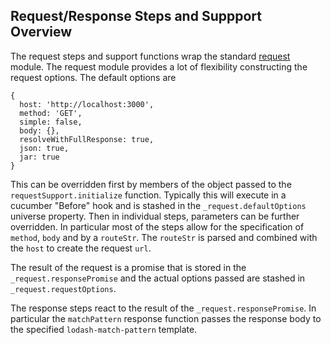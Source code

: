 ## Request/Response Steps and Suppport Overview

The request steps and support functions wrap the standard [request](https://github.com/request/request) module. The request module provides a lot of flexibility constructing the request options. The default options are

```
{
  host: 'http://localhost:3000',
  method: 'GET',
  simple: false,
  body: {},
  resolveWithFullResponse: true,
  json: true,
  jar: true
}
```

This can be overridden first by members of the object passed to the `requestSupport.initialize` function. Typically this will execute in a cucumber "Before" hook and is stashed in the `_request.defaultOptions` universe property. Then in individual steps, parameters can be further overridden. In particular most of the steps allow for the specification of `method`, `body` and by a `routeStr`. The `routeStr` is parsed and combined with the `host` to create the request `url`.

The result of the request is a promise that is stored in the `_request.responsePromise` and the actual options passed are stashed in `_request.requestOptions`.

The response steps react to the result of the `_request.responsePromise`. In particular the `matchPattern` response function passes the response body to the specified `lodash-match-pattern` template.
